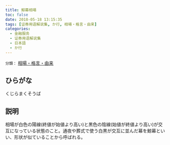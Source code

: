 ```yaml
---
title: 鯨幕相場
toc: false
date: 2018-05-18 13:15:35
tags: [证券用语解说集, か行, 相場・格言・由来]
categories:
  - 金融服务
  - 证券用语解说集
  - 日本語
  - か行
---
```


`分類：` [相場・格言・由来](/tags/相場・格言・由来/)

## ひらがな

くじらまくそうば

## 説明

相場が白色の陽線(終値が始値より高い)と黒色の陰線(始値が終値より高い)が交互になっている状態のこと。通夜や葬式で使う白黒が交互に並んだ幕を鯨幕といい、形状が似ていることから呼ばれる。
